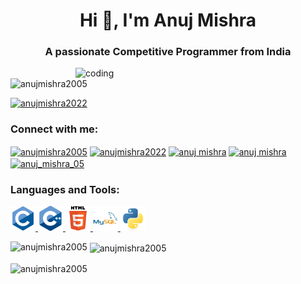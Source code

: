 <h1 align="center">Hi 👋, I'm Anuj Mishra</h1>
<h3 align="center">A passionate Competitive Programmer from India</h3>
<img align="right" alt="coding" width="400" src="https://user-images.githubusercontent.com/55389276/140866485-8fb1c876-9a8f-4d6a-98dc-08c4981eaf70.gif">
<p align="left"> <img src="https://komarev.com/ghpvc/?username=anujmishra2005&label=Profile%20views&color=0e75b6&style=flat" alt="anujmishra2005" /> </p>

<p align="left"> <a href="https://twitter.com/anujmishra2022" target="blank"><img src="https://img.shields.io/twitter/follow/anujmishra2022?logo=twitter&style=for-the-badge" alt="anujmishra2022" /></a> </p>

<h3 align="left">Connect with me:</h3>
<p align="left">
<a href="https://dev.to/anujmishra2005" target="blank"><img align="center" src="https://raw.githubusercontent.com/rahuldkjain/github-profile-readme-generator/master/src/images/icons/Social/devto.svg" alt="anujmishra2005" height="30" width="40" /></a>
<a href="https://twitter.com/anujmishra2022" target="blank"><img align="center" src="https://raw.githubusercontent.com/rahuldkjain/github-profile-readme-generator/master/src/images/icons/Social/twitter.svg" alt="anujmishra2022" height="30" width="40" /></a>
<a href="https://linkedin.com/in/anuj mishra" target="blank"><img align="center" src="https://raw.githubusercontent.com/rahuldkjain/github-profile-readme-generator/master/src/images/icons/Social/linked-in-alt.svg" alt="anuj mishra" height="30" width="40" /></a>
<a href="https://fb.com/anuj mishra" target="blank"><img align="center" src="https://raw.githubusercontent.com/rahuldkjain/github-profile-readme-generator/master/src/images/icons/Social/facebook.svg" alt="anuj mishra" height="30" width="40" /></a>
<a href="https://instagram.com/anuj_mishra_05" target="blank"><img align="center" src="https://raw.githubusercontent.com/rahuldkjain/github-profile-readme-generator/master/src/images/icons/Social/instagram.svg" alt="anuj_mishra_05" height="30" width="40" /></a>
</p>

<h3 align="left">Languages and Tools:</h3>
<p align="left"> <a href="https://www.cprogramming.com/" target="_blank" rel="noreferrer"> <img src="https://raw.githubusercontent.com/devicons/devicon/master/icons/c/c-original.svg" alt="c" width="40" height="40"/> </a> <a href="https://www.w3schools.com/cpp/" target="_blank" rel="noreferrer"> <img src="https://raw.githubusercontent.com/devicons/devicon/master/icons/cplusplus/cplusplus-original.svg" alt="cplusplus" width="40" height="40"/> </a> <a href="https://www.w3.org/html/" target="_blank" rel="noreferrer"> <img src="https://raw.githubusercontent.com/devicons/devicon/master/icons/html5/html5-original-wordmark.svg" alt="html5" width="40" height="40"/> </a> <a href="https://www.mysql.com/" target="_blank" rel="noreferrer"> <img src="https://raw.githubusercontent.com/devicons/devicon/master/icons/mysql/mysql-original-wordmark.svg" alt="mysql" width="40" height="40"/> </a> <a href="https://www.python.org" target="_blank" rel="noreferrer"> <img src="https://raw.githubusercontent.com/devicons/devicon/master/icons/python/python-original.svg" alt="python" width="40" height="40"/> </a> </p>

<p><img align="left" src="https://github-readme-stats.vercel.app/api/top-langs?username=anujmishra2005&show_icons=true&locale=en&layout=compact" alt="anujmishra2005" /></p>

<p>&nbsp;<img align="center" src="https://github-readme-stats.vercel.app/api?username=anujmishra2005&show_icons=true&locale=en" alt="anujmishra2005" /></p>

<p><img align="center" src="https://github-readme-streak-stats.herokuapp.com/?user=anujmishra2005&" alt="anujmishra2005" /></p>
